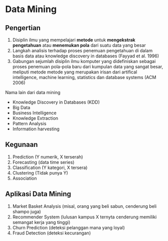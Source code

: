# Data Mining

## Pengertian
1. Disiplin ilmu yang mempelajari **metode** untuk **mengekstrak pengetahuan** atau **menemukan pola** dari suatu data yang besar
2. Langkah analisis terhadap proses penemuan pengetahuan di dalam basis data atau knowledge discovery in databases (Fayyad et al. 1996)
3. Gabungan sejumlah disiplin ilmu komputer yang didefiniskan sebagai proses penemuan pola-pola baru dari kumpulan data yang sangat besar, meliputi metode metode yang merupakan irisan dari artifical intelligence, machine learning, statistics dan database systems (ACM 2006)

Nama lain dari data mining
- Knowledge Discovery in Databases (KDD)
- Big Data
- Business Intelligence
- Knowledge Extraction
- Pattern Analysis
- Information harvesting

## Kegunaan
1. Prediction (Y numerik, X terserah)
2. Forecasting (data time series)
3. Classification (Y kategori, X tersera)
4. Clustering (Tidak punya Y)
5. Association 


## Aplikasi Data Mining
1. Market Basket Analysis (misal, orang yang beli sabun, cenderung beli shampo juga)
2. Recommender System (lulusan kampus X ternyta cenderung memiliki semangat kerja yang tinggi)
3. Churn Prediction (deteksi pelanggan mana yang loyal)
4. Fraud Detection (deteksi kecurangan)


